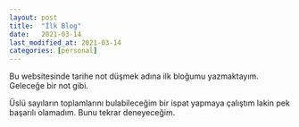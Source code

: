 ```yaml
---
layout: post
title:  "İlk Blog"
date:   2021-03-14
last_modified_at: 2021-03-14
categories: [personal]
---
```


Bu websitesinde tarihe not düşmek adına ilk bloğumu yazmaktayım. Geleceğe bir not gibi.

Üslü sayıların toplamlarını bulabileceğim bir ispat yapmaya çalıştım lakin pek başarılı olamadım. Bunu tekrar deneyeceğim.
